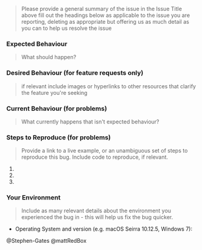 > Please provide a general summary of the issue in the Issue Title above
> fill out the headings below as applicable to the issue you are reporting,
> deleting as appropriate but offering us as much detail as you can to help us resolve the issue

### Expected Behaviour
> What should happen?

### Desired Behaviour (for feature requests only)
> if relevant include images or hyperlinks to other resources that clarify the feature you're seeking

### Current Behaviour (for problems)
> What currently happens that isn't expected behaviour?

### Steps to Reproduce (for problems)
> Provide a link to a live example, or an unambiguous set of steps to reproduce this bug. Include code to reproduce, if relevant.
1.
2.
3.

### Your Environment
> Include as many relevant details about the environment you experienced the bug in - this will help us fix the bug quicker.
* Operating System and version (e.g. macOS Seirra 10.12.5, Windows 7):


@Stephen-Gates @mattRedBox
